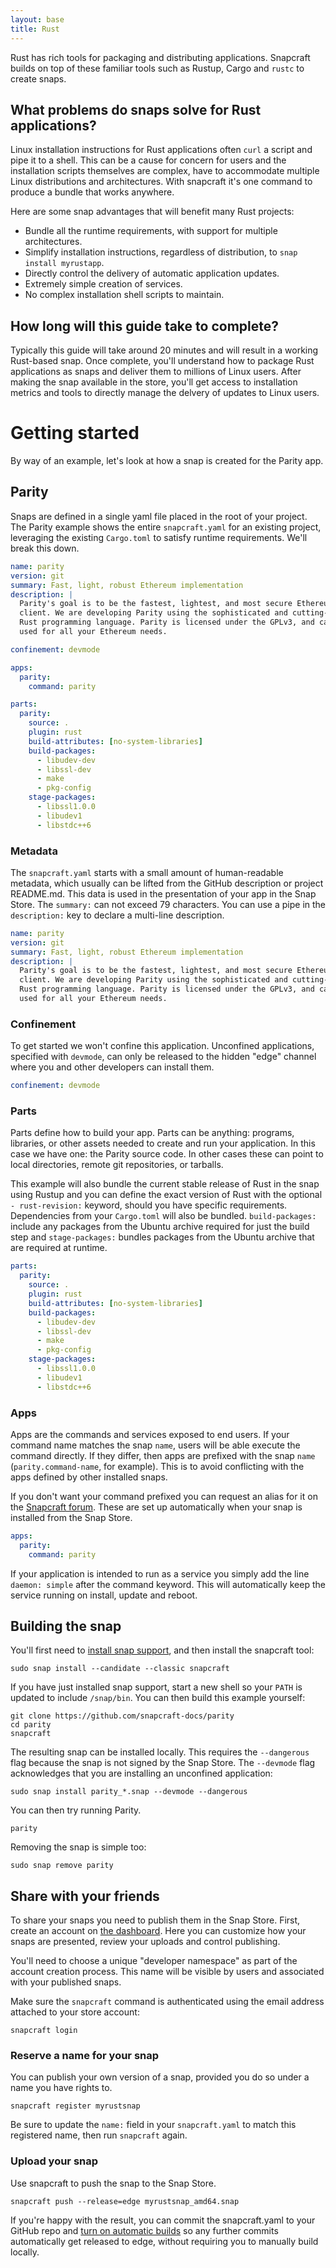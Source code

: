 ```yaml
---
layout: base
title: Rust
---
```


Rust has rich tools for packaging and distributing applications. Snapcraft builds on top of these familiar tools such as Rustup, Cargo and `rustc` to create snaps.

## What problems do snaps solve for Rust applications?

Linux installation instructions for Rust applications often `curl` a script
and pipe it to a shell. This can be a cause for concern for users and
the installation scripts themselves are complex, have to accommodate
multiple Linux distributions and architectures. With snapcraft it's one
command to produce a bundle that works anywhere.

Here are some snap advantages that will benefit many Rust projects:

  * Bundle all the runtime requirements, with support for multiple architectures.
  * Simplify installation instructions, regardless of distribution, to `snap install myrustapp`.
  * Directly control the delivery of automatic application updates.
  * Extremely simple creation of services.
  * No complex installation shell scripts to maintain.
  
## How long will this guide take to complete?

Typically this guide will take around 20 minutes and will result in a working Rust-based snap. Once complete, you'll understand how to package Rust applications as snaps and deliver them to millions of Linux users. After making the snap available in the store, you'll get access to installation metrics and tools to directly manage the delvery of updates to Linux users. 

# Getting started

By way of an example, let's look at how a snap is created for the Parity app.

## Parity

Snaps are defined in a single yaml file placed in the root of your project. The Parity example shows the entire `snapcraft.yaml` for an existing project, leveraging the existing `Cargo.toml` to satisfy runtime requirements. We'll break this down.

```yaml
name: parity
version: git
summary: Fast, light, robust Ethereum implementation
description: |
  Parity's goal is to be the fastest, lightest, and most secure Ethereum
  client. We are developing Parity using the sophisticated and cutting-edge
  Rust programming language. Parity is licensed under the GPLv3, and can be
  used for all your Ethereum needs.

confinement: devmode

apps:
  parity:
    command: parity

parts:
  parity:
    source: .
    plugin: rust
    build-attributes: [no-system-libraries]
    build-packages:
      - libudev-dev
      - libssl-dev
      - make
      - pkg-config
    stage-packages:
      - libssl1.0.0
      - libudev1
      - libstdc++6
```

### Metadata

The `snapcraft.yaml` starts with a small amount of human-readable metadata, which usually can be lifted from the GitHub description or project README.md. This data is used in the presentation of your app in the Snap Store. The `summary:` can not exceed 79 characters. You can use a pipe in the `description:` key to declare a multi-line description.

```yaml
name: parity
version: git
summary: Fast, light, robust Ethereum implementation
description: |
  Parity's goal is to be the fastest, lightest, and most secure Ethereum
  client. We are developing Parity using the sophisticated and cutting-edge
  Rust programming language. Parity is licensed under the GPLv3, and can be
  used for all your Ethereum needs.
```

### Confinement

To get started we won't confine this application. Unconfined applications, specified with `devmode`, can only be released to the hidden "edge" channel where you and other developers can install them.

```yaml
confinement: devmode
```

### Parts

Parts define how to build your app. Parts can be anything: programs, libraries, or other assets needed to create and run your application. In this case we have one: the Parity source code. In other cases these can point to local directories, remote git repositories, or tarballs.

This example will also bundle the current stable release of Rust in the snap using Rustup and you can define the exact version of Rust with the optional ` - rust-revision:` keyword, should you have specific requirements. Dependencies from your `Cargo.toml` will also be bundled.
`build-packages:` include any packages from the Ubuntu archive required for just the build step and `stage-packages:` bundles packages from the Ubuntu archive that are required at runtime.

```yaml
parts:
  parity:
    source: .
    plugin: rust
    build-attributes: [no-system-libraries]
    build-packages:
      - libudev-dev
      - libssl-dev
      - make
      - pkg-config
    stage-packages:
      - libssl1.0.0
      - libudev1
      - libstdc++6
```

### Apps

Apps are the commands and services exposed to end users. If your command name matches the snap `name`, users will be able execute the command directly. If they differ, then apps are prefixed with the snap `name` (`parity.command-name`, for example). This is to avoid conflicting with the apps defined by other installed snaps.

If you don't want your command prefixed you can request an alias for it on the [Snapcraft forum](https://forum.snapcraft.io/t/process-for-reviewing-aliases-auto-connections-and-track-requests/455). These are set up automatically when your snap is installed from the Snap Store.

```yaml
apps:
  parity:
    command: parity
```

If your application is intended to run as a service you simply add the line `daemon: simple` after the command keyword. This will automatically keep the service running on install, update and reboot.

## Building the snap

You'll first need to [install snap support](/core/install), and then install the snapcraft tool:
```
sudo snap install --candidate --classic snapcraft
```

If you have just installed snap support, start a new shell so your `PATH` is updated to include `/snap/bin`. You can then build this example yourself:

```
git clone https://github.com/snapcraft-docs/parity
cd parity
snapcraft
```

The resulting snap can be installed locally. This requires the `--dangerous` flag because the snap is not signed by the Snap Store. The `--devmode` flag acknowledges that you are installing an unconfined application:

```
sudo snap install parity_*.snap --devmode --dangerous
```

You can then try running Parity.

```
parity
```

Removing the snap is simple too:

```
sudo snap remove parity
```

## Share with your friends

To share your snaps you need to publish them in the Snap Store. First, create an account on [the dashboard](https://dashboard.snapcraft.io/openid/login/?next=/dev/account/). Here you can customize how your snaps are presented, review your uploads and control publishing.

You'll need to choose a unique "developer namespace" as part of the account creation process. This name will be visible by users and associated with your published snaps.

Make sure the `snapcraft` command is authenticated using the email address attached to your store account:

```
snapcraft login
```

### Reserve a name for your snap

You can publish your own version of a snap, provided you do so under a name you have rights to.

```
snapcraft register myrustsnap
```

Be sure to update the `name:` field in your `snapcraft.yaml` to match this registered name, then run `snapcraft` again.

### Upload your snap

Use snapcraft to push the snap to the Snap Store.

```
snapcraft push --release=edge myrustsnap_amd64.snap
```

If you're happy with the result, you can commit the snapcraft.yaml to your GitHub repo and [turn on automatic builds](https://build.snapcraft.io) so any further commits automatically get released to edge, without requiring you to manually build locally.

<!--
## Next steps

Congratulations, you have an app in edge ready to share with other developers.

What to learn more? Continue on to learn how to get your app ready for a wider audience.
-->
